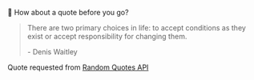 📣 How about a quote before you go?

> There are two primary choices in life: to accept conditions as they exist or accept responsibility for changing them.
>
> <p>- Denis Waitley</p>

Quote requested from [Random Quotes API](https://github.com/lukePeavey/quotable)
